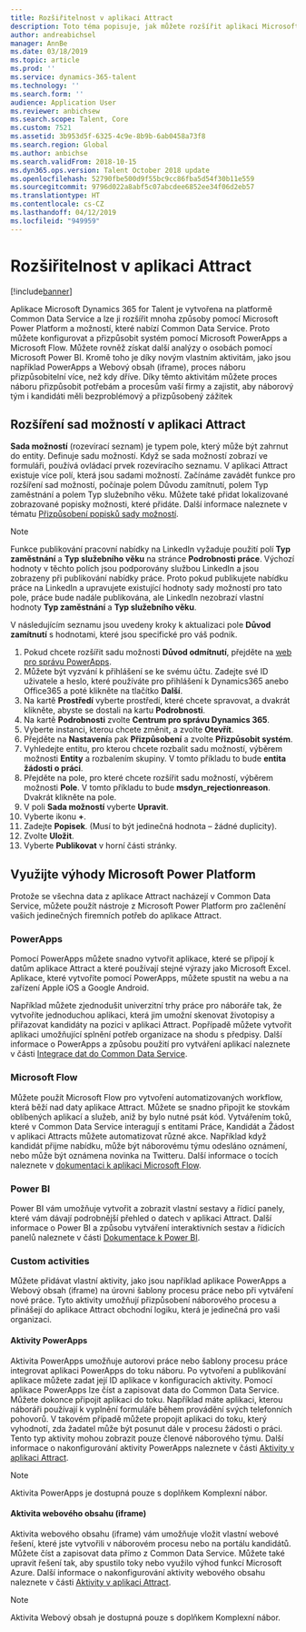 ```yaml
---
title: Rozšiřitelnost v aplikaci Attract
description: Toto téma popisuje, jak můžete rozšířit aplikaci Microsoft Dynamics 365 for Talent - Attract pomocí Microsoft Power Platform.
author: andreabichsel
manager: AnnBe
ms.date: 03/18/2019
ms.topic: article
ms.prod: ''
ms.service: dynamics-365-talent
ms.technology: ''
ms.search.form: ''
audience: Application User
ms.reviewer: anbichsew
ms.search.scope: Talent, Core
ms.custom: 7521
ms.assetid: 3b953d5f-6325-4c9e-8b9b-6ab0458a73f8
ms.search.region: Global
ms.author: anbichse
ms.search.validFrom: 2018-10-15
ms.dyn365.ops.version: Talent October 2018 update
ms.openlocfilehash: 52790fbe500d9f55bc9cc86fba5d54f30b11e559
ms.sourcegitcommit: 9796d022a8abf5c07abcdee6852ee34f06d2eb57
ms.translationtype: HT
ms.contentlocale: cs-CZ
ms.lasthandoff: 04/12/2019
ms.locfileid: "949959"
---
```

# <a name="extensibility-in-attract"></a>Rozšiřitelnost v aplikaci Attract

[!include[banner](../includes/banner.md)]

Aplikace Microsoft Dynamics 365 for Talent je vytvořena na platformě Common Data Service a lze ji rozšířit mnoha způsoby pomocí Microsoft Power Platform a možností, které nabízí Common Data Service. Proto můžete konfigurovat a přizpůsobit systém pomocí Microsoft PowerApps a Microsoft Flow. Můžete rovněž získat další analýzy o osobách pomocí Microsoft Power BI. Kromě toho je díky novým vlastním aktivitám, jako jsou například PowerApps a Webový obsah (iframe), proces náboru přizpůsobitelní více, než kdy dříve. Díky těmto aktivitám můžete proces náboru přizpůsobit potřebám a procesům vaší firmy a zajistit, aby náborový tým i kandidáti měli bezproblémový a přizpůsobený zážitek

## <a name="extending-option-sets-in-attract"></a>Rozšíření sad možností v aplikaci Attract

**Sada možností** (rozevírací seznam) je typem pole, který může být zahrnut do entity. Definuje sadu možností. Když se sada možností zobrazí ve formuláři, používá ovládací prvek rozevíracího seznamu.  V aplikaci Attract existuje více polí, která jsou sadami možností.  Začínáme zavádět funkce pro rozšíření sad možností, počínaje polem Důvodu zamítnutí, polem Typ zaměstnání a polem Typ služebního věku.   Můžete také přidat lokalizované zobrazované popisky možnosti, které přidáte. Další informace naleznete v tématu [Přizpůsobení popisků sady možností](https://docs.microsoft.com/en-us/powerapps/developer/common-data-service/customize-labels-support-multiple-languages).

> [!NOTE]
> Funkce publikování pracovní nabídky na LinkedIn vyžaduje použití polí **Typ zaměstnání** a **Typ služebního věku** na stránce **Podrobnosti práce**. Výchozí hodnoty v těchto polích jsou podporovány službou LinkedIn a jsou zobrazeny při publikování nabídky práce. Proto pokud publikujete nabídku práce na LinkedIn a upravujete existující hodnoty sady možností pro tato pole, práce bude nadále publikována, ale LinkedIn nezobrazí vlastní hodnoty **Typ zaměstnání** a **Typ služebního věku**.  

V následujícím seznamu jsou uvedeny kroky k aktualizaci pole **Důvod zamítnutí** s hodnotami, které jsou specifické pro váš podnik.  

1. Pokud chcete rozšířit sadu možnosti **Důvod odmítnutí**, přejděte na [web pro správu PowerApps](https://admin.powerapps.com).
2. Můžete být vyzvání k přihlášení se ke svému účtu. Zadejte své ID uživatele a heslo, které používáte pro přihlášení k Dynamics365 anebo Office365 a poté klikněte na tlačítko **Další**.
3. Na kartě **Prostředí** vyberte prostředí, které chcete spravovat, a dvakrát klikněte, abyste se dostali na kartu **Podrobnosti**.
4. Na kartě **Podrobnosti** zvolte **Centrum pro správu Dynamics 365**.
5. Vyberte instanci, kterou chcete změnit, a zvolte **Otevřít**.
6. Přejděte na **Nastavení**a pak **Přizpůsobení** a zvolte **Přizpůsobit systém**.
7. Vyhledejte entitu, pro kterou chcete rozbalit sadu možností, výběrem možnosti **Entity** a rozbalením skupiny. V tomto příkladu to bude **entita žádosti o práci**.
8. Přejděte na pole, pro které chcete rozšířit sadu možností, výběrem možnosti **Pole**. V tomto příkladu to bude **msdyn_rejectionreason**. Dvakrát klikněte na pole.
9. V poli **Sada možností** vyberte **Upravit**.
10. Vyberte ikonu **+**.
11. Zadejte **Popisek**.  (Musí to být jedinečná hodnota – žádné duplicity).
12. Zvolte **Uložit**.
13. Vyberte **Publikovat** v horní části stránky.

## <a name="take-advantage-of-the-microsoft-power-platform"></a>Využijte výhody Microsoft Power Platform 

Protože se všechna data z aplikace Attract nacházejí v Common Data Service, můžete použít nástroje z Microsoft Power Platform pro začlenění vašich jedinečných firemních potřeb do aplikace Attract.

### <a name="powerapps"></a>PowerApps

Pomocí PowerApps můžete snadno vytvořit aplikace, které se připojí k datům aplikace Attract a které používají stejné výrazy jako Microsoft Excel. Aplikace, které vytvoříte pomocí PowerApps, můžete spustit na webu a na zařízení Apple iOS a Google Android.

Například můžete zjednodušit univerzitní trhy práce pro náboráře tak, že vytvoříte jednoduchou aplikaci, která jim umožní skenovat životopisy a přiřazovat kandidáty na pozici v aplikaci Attract. Popřípadě můžete vytvořit aplikaci umožňující splnění potřeb organizace na shodu s předpisy. Další informace o PowerApps a způsobu použití pro vytváření aplikací naleznete v části [Integrace dat do Common Data Service](https://docs.microsoft.com/en-us/powerapps).

### <a name="microsoft-flow"></a>Microsoft Flow 

Můžete použít Microsoft Flow pro vytvoření automatizovaných workflow, která běží nad daty aplikace Attract. Můžete se snadno připojit ke stovkám oblíbených aplikací a služeb, aniž by bylo nutné psát kód. Vytvářením toků, které v Common Data Service interagují s entitami Práce, Kandidát a Žádost v aplikaci Attracts můžete automatizovat různé akce. Například když kandidát přijme nabídku, může být náborovému týmu odesláno oznámení, nebo může být oznámena novinka na Twitteru. Další informace o tocích naleznete v [dokumentaci k aplikaci Microsoft Flow](https://docs.microsoft.com/en-us/flow/).

### <a name="power-bi"></a>Power BI

Power BI vám umožňuje vytvořit a zobrazit vlastní sestavy a řídicí panely, které vám dávají podrobnější přehled o datech v aplikaci Attract. Další informace o Power BI a způsobu vytváření interaktivních sestav a řídicích panelů naleznete v části [Dokumentace k Power BI](https://docs.microsoft.com/en-us/power-bi/).

### <a name="custom-activities"></a>Custom activities 

Můžete přidávat vlastní aktivity, jako jsou například aplikace PowerApps a Webový obsah (iframe) na úrovni šablony procesu práce nebo při vytváření nové práce. Tyto aktivity umožňují přizpůsobení náborového procesu a přinášejí do aplikace Attract obchodní logiku, která je jedinečná pro vaši organizaci.

#### <a name="powerapps-activity"></a>Aktivity PowerApps 

Aktivita PowerApps umožňuje autorovi práce nebo šablony procesu práce integrovat aplikaci PowerApps do toku náboru. Po vytvoření a publikování aplikace můžete zadat její ID aplikace v konfiguracích aktivity. Pomocí aplikace PowerApps lze číst a zapisovat data do Common Data Service. Můžete dokonce připojit aplikaci do toku. Například máte aplikaci, kterou náboráři používají k vyplnění formuláře během provádění svých telefonních pohovorů. V takovém případě můžete propojit aplikaci do toku, který vyhodnotí, zda žadatel může být posunut dále v procesu žádosti o práci. Tento typ aktivity mohou zobrazit pouze členové náborového týmu. Další informace o nakonfigurování aktivity PowerApps naleznete v části [Aktivity v aplikaci Attract](./activities-attract.md).

> [!NOTE]
> Aktivita PowerApps je dostupná pouze s doplňkem Komplexní nábor.

#### <a name="web-content-iframe-activity"></a>Aktivita webového obsahu (iframe)

Aktivita webového obsahu (iframe) vám umožňuje vložit vlastní webové řešení, které jste vytvořili v náborovém procesu nebo na portálu kandidátů. Můžete číst a zapisovat data přímo z Common Data Service. Můžete také upravit řešení tak, aby spustilo toky nebo využilo výhod funkcí Microsoft Azure. Další informace o nakonfigurování aktivity webového obsahu naleznete v části [Aktivity v aplikaci Attract](./activities-attract.md).

> [!NOTE]
> Aktivita Webový obsah je dostupná pouze s doplňkem Komplexní nábor.
